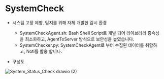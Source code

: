 # SystemCheck

- 시스템 고장 예방, 탐지를 위해 자체 개발한 감시 환경
    - SystemCheckAgent.sh: Bash Shell Script로 개발 되어 라이브러리 종속성을 최소화하고, AgentToServer 방식으로 보안성을 높였습니다.
    - SystemChecker.py: SystemCheckAgent로 부터 수집된 데이터를 취합하고, Noti를 발송 합니다.
    
- 구성도

![System_Status_Check drawio (2)](https://user-images.githubusercontent.com/86950682/220089998-6788fda9-df72-413b-84b4-c512a8c779b9.png)
